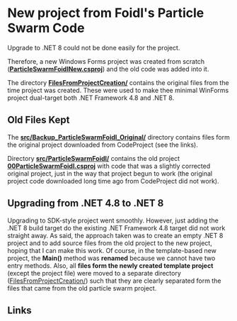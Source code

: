 
# New project from Foidl's Particle Swarm Code

Upgrade to .NET 8 could not be done easily for the project.

Therefore, a new Windows Forms project was created from scratch (**[ParticleSwarmFoidlNew.csproj](./src/ParticleSwarmFoidlNew/ParticleSwarmFoidlNew.csproj)**) and the old code was added into it.

The directory **[FilesFromProjectCreation/](./src/ParticleSwarmFoidlNew/FilesFromProjectCreation/)** contains the original files from the time project was created. These were used to make thee minimal WinForms project dual-target both .NET Framework 4.8 and .NET 8.


## Old Files Kept

The **[src/Backup_ParticleSwarmFoidl_Original/](./src/Backup_ParticleSwarmFoidl_Original/)** directory contains files form the original project downloaded from CodeProject (see the links).

Directory **[src/ParticleSwarmFoidl/](./src/ParticleSwarmFoidl/)** contains the old project **[00ParticleSwarmFoidl.csproj](./src/ParticleSwarmFoidl/00ParticleSwarmFoidl.csproj)** with code that was a slightly corrected original project, just in the way that project begun to work (the original project code downloaded long time ago from CodeProject did not work).

## Upgrading from .NET 4.8 to .NET 8

Upgrading to SDK-style project went smoothly. However, just adding the .NET 8 build target do the existing .NET Framework 4.8 target did not work straight away. As said, the approach taken was to create an empty .NET 8 project and to add source files from the old project to the new project, hoping that I can make this work. Of course, in the template-based new project, the **Main()** method was **renamed** because we cannot have two entry methods. Also, all **files form the newly created template project** (except the project file) were moved to a separate directory ([FilesFromProjectCreation/](./src/ParticleSwarmFoidlNew/FilesFromProjectCreation/)) such that they are clearly separated form the files that came from the old particle swarm project.




## Links

